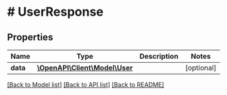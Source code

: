 # # UserResponse

## Properties

Name | Type | Description | Notes
------------ | ------------- | ------------- | -------------
**data** | [**\OpenAPI\Client\Model\User**](User.md) |  | [optional]

[[Back to Model list]](../../README.md#models) [[Back to API list]](../../README.md#endpoints) [[Back to README]](../../README.md)
